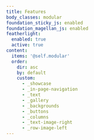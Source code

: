 ```yaml
---
title: Features
body_classes: modular
foundation_sticky_js: enabled
foundation_magellan_js: enabled
featherlight:
  enabled: true
  active: true
content:
  items: '@self.modular'
  order:
    dir: asc
    by: default
    custom:
      - _showcase
      - _in-page-navigation
      - _text
      - _gallery
      - _backgrounds
      - _buttons
      - _columns
      - _text-image-right
      - _row-image-left
---
```

